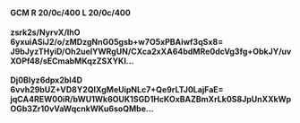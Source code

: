 #### GCM R 20/0c/400 L 20/0c/400
**zsrk2s/NyrvX/IhO**<br/>**6yxuiASiJ2/o/zMDzgNnG05gsb+w7O5xPBAiwf3qSx8=**<br/>**J9bJyzTHyiD/Oh2uelYWRgUN/CXca2xXA64bdMRe0dcVg3fg+ObkJY/uvXOPf48/sECmabMKqzZSXYKI...**<br/><br/>
**Dj0BIyz6dpx2bl4D**<br/>**6vvh29bUZ+VD8Y2QIXgMeUipNLc7+Qe9rLTJ0LajFaE=**<br/>**jqCA4REW00iR/bWU1Wk6OUK1SGD1HcKOxBAZBmXrLk0S8JpUnXXkWpOGb3Zr10vVaWqcnkWKu6soQMbe...**